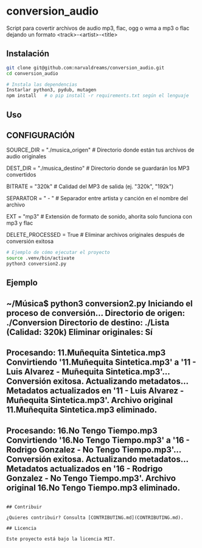 # conversion_audio
Script para covertir archivos de audio mp3, flac, ogg o wma a mp3 o flac dejando un formato &lt;track>-&lt;artist>-&lt;title>
## Instalación

```bash
git clone git@github.com:narvaldreams/conversion_audio.git
cd conversion_audio

# Instala las dependencias
Instarlar python3, pydub, mutagen
npm install   # o pip install -r requirements.txt según el lenguaje
```

## Uso

## CONFIGURACIÓN

SOURCE_DIR = "./musica_origen"       # Directorio donde están tus archivos de audio originales

DEST_DIR = "./musica_destino"        # Directorio donde se guardarán los MP3 convertidos

BITRATE = "320k"                  # Calidad del MP3 de salida (ej. "320k", "192k")

SEPARATOR = " - "                 # Separador entre artista y canción en el nombre del archivo

EXT = "mp3"                       # Extensión de formato de sonido, ahorita solo funciona con mp3 y flac

DELETE_PROCESSED = True           # Eliminar archivos originales después de conversión exitosa

```bash
# Ejemplo de cómo ejecutar el proyecto
source .venv/bin/activate
python3 conversion2.py 
```

## Ejemplo

~/Música$ python3 conversion2.py 
Iniciando el proceso de conversión...
Directorio de origen: ./Conversion
Directorio de destino: ./Lista (Calidad: 320k)
Eliminar originales: Sí
--------------------------------------------------
Procesando: 11.Muñequita Sintetica.mp3
  Convirtiendo '11.Muñequita Sintetica.mp3' a '11 - Luis Alvarez - Muñequita Sintetica.mp3'...
  Conversión exitosa. Actualizando metadatos...
  Metadatos actualizados en '11 - Luis Alvarez - Muñequita Sintetica.mp3'.
  Archivo original 11.Muñequita Sintetica.mp3 eliminado.
--------------------------------------------------
Procesando: 16.No Tengo Tiempo.mp3
  Convirtiendo '16.No Tengo Tiempo.mp3' a '16 - Rodrigo Gonzalez - No Tengo Tiempo.mp3'...
  Conversión exitosa. Actualizando metadatos...
  Metadatos actualizados en '16 - Rodrigo Gonzalez - No Tengo Tiempo.mp3'.
  Archivo original 16.No Tengo Tiempo.mp3 eliminado.
--------------------------------------------------

```

## Contribuir

¿Quieres contribuir? Consulta [CONTRIBUTING.md](CONTRIBUTING.md).

## Licencia

Este proyecto está bajo la licencia MIT.
